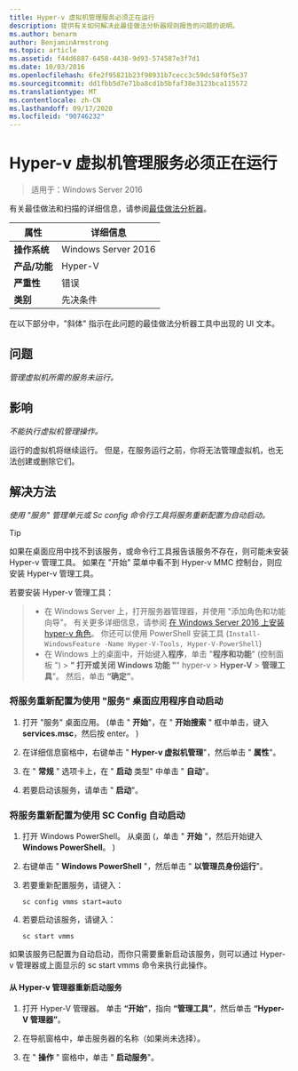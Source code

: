 ```yaml
---
title: Hyper-v 虚拟机管理服务必须正在运行
description: 提供有关如何解决此最佳做法分析器规则报告的问题的说明。
ms.author: benarm
author: BenjaminArmstrong
ms.topic: article
ms.assetid: f44d6887-6458-4438-9d93-574587e3f7d1
ms.date: 10/03/2016
ms.openlocfilehash: 6fe2f95821b23f98931b7cecc3c59dc58f0f5e37
ms.sourcegitcommit: dd1fbb5d7e71ba8cd1b5bfaf38e3123bca115572
ms.translationtype: MT
ms.contentlocale: zh-CN
ms.lasthandoff: 09/17/2020
ms.locfileid: "90746232"
---
```

# <a name="the-hyper-v-virtual-machine-management-service-must-be-running"></a>Hyper-v 虚拟机管理服务必须正在运行

>适用于：Windows Server 2016

有关最佳做法和扫描的详细信息，请参阅[最佳做法分析器](https://go.microsoft.com/fwlink/?LinkId=122786)。

|属性|详细信息|
|-|-|
|**操作系统**|Windows Server 2016|
|**产品/功能**|Hyper-V|
|**严重性**|错误|
|**类别**|先决条件|

在以下部分中，"斜体" 指示在此问题的最佳做法分析器工具中出现的 UI 文本。

## <a name="issue"></a>问题

*管理虚拟机所需的服务未运行。*

## <a name="impact"></a>影响

*不能执行虚拟机管理操作。*

运行的虚拟机将继续运行。 但是，在服务运行之前，你将无法管理虚拟机，也无法创建或删除它们。

## <a name="resolution"></a>解决方法

*使用 "服务" 管理单元或 Sc config 命令行工具将服务重新配置为自动启动。*

> [!TIP]
> 如果在桌面应用中找不到该服务，或命令行工具报告该服务不存在，则可能未安装 Hyper-v 管理工具。
如果在 "开始" 菜单中看不到 Hyper-v MMC 控制台，则应安装 Hyper-v 管理工具。

若要安装 Hyper-v 管理工具：
>
> - 在 Windows Server 上，打开服务器管理器，并使用 "添加角色和功能向导"。 有关更多详细信息，请参阅 [在 Windows Server 2016 上安装 hyper-v 角色](../get-started/Install-the-Hyper-V-role-on-Windows-Server.md)。  你还可以使用 PowerShell 安装工具 (`Install-WindowsFeature -Name Hyper-V-Tools, Hyper-V-PowerShell`) 
> - 在 Windows 上的桌面中，开始键入**程序**，单击 "**程序和功能**" (控制面板 ") > **" 打开或关闭 Windows 功能 "**" hyper-v  >  **Hyper-V**  >  **管理工具**"。 然后，单击 **“确定”**。

### <a name="to-reconfigure-the-service-to-start-automatically-using-the-services-desktop-app"></a>将服务重新配置为使用 "服务" 桌面应用程序自动启动

1.  打开 "服务" 桌面应用。  (单击 " **开始**"，在 " **开始搜索** " 框中单击，键入 **services.msc**，然后按 enter。 ) 

2.  在详细信息窗格中，右键单击 " **Hyper-v 虚拟机管理**"，然后单击 " **属性**"。

3.  在 " **常规** " 选项卡上，在 " **启动** 类型" 中单击 " **自动**"。

4.  若要启动该服务，请单击 " **启动**"。

### <a name="to-reconfigure-the-service-to-start-automatically-using-sc-config"></a>将服务重新配置为使用 SC Config 自动启动

1.  打开 Windows PowerShell。 从桌面 (，单击 " **开始** "，然后开始键入 **Windows PowerShell**。 ) 

2.  右键单击 " **Windows PowerShell** "，然后单击 " **以管理员身份运行**"。

3.  若要重新配置服务，请键入：

    ```
    sc config vmms start=auto
    ```

4.  若要启动该服务，请键入：

    ```
    sc start vmms
    ```

如果该服务已配置为自动启动，而你只需要重新启动该服务，则可以通过 Hyper-v 管理器或上面显示的 sc start vmms 命令来执行此操作。

#### <a name="to-restart-the-service-from-hyper-v-manager"></a>从 Hyper-v 管理器重新启动服务

1.  打开 Hyper-V 管理器。 单击 **“开始”**，指向 **“管理工具”**，然后单击 **“Hyper-V 管理器”**。

2.  在导航窗格中，单击服务器的名称（如果尚未选择）。

3.  在 " **操作** " 窗格中，单击 " **启动服务**"。



